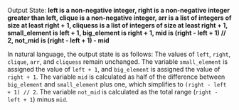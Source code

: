 Output State: **left is a non-negative integer, right is a non-negative integer greater than left, clique is a non-negative integer, arr is a list of integers of size at least right + 1, cliquess is a list of integers of size at least right + 1, small_element is left + 1, big_element is right + 1, mid is (right - left + 1) // 2, not_mid is (right - left + 1) - mid**

In natural language, the output state is as follows: The values of `left`, `right`, `clique`, `arr`, and `cliquess` remain unchanged. The variable `small_element` is assigned the value of `left + 1`, and `big_element` is assigned the value of `right + 1`. The variable `mid` is calculated as half of the difference between `big_element` and `small_element` plus one, which simplifies to `(right - left + 1) // 2`. The variable `not_mid` is calculated as the total range (`right - left + 1`) minus `mid`.